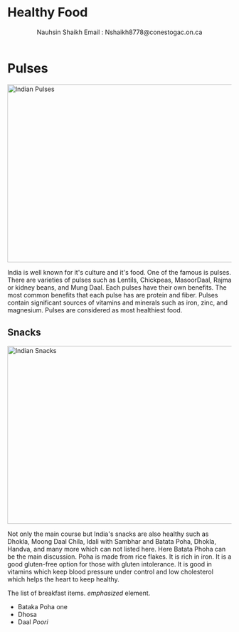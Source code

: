 # Healthy Food

<!DOCTYPE html>
<html>
<head>
<link href="styles/style.css" rel="stylesheet" />
  <header> Nauhsin Shaikh Email : Nshaikh8778@conestogac.on.ca</header>
<meta charset="UTF-8">

</head>
<body>
<h1>Pulses  </h1>
<img src="https://www.indianveggiedelight.com/wp-content/uploads/2023/03/indian-pulses-collage-featured.jpg" height="400" width="1000" alt="Indian Pulses">

<p>
India is well known for it's culture and it's food. One of the famous is pulses. There are varieties of pulses such as Lentils, Chickpeas, MasoorDaal, Rajma or kidney beans, and Mung Daal. Each pulses have their own benefits. The most common benefits that each pulse has are protein and fiber. Pulses contain significant sources of vitamins and minerals such as iron, zinc, and magnesium. Pulses are considered as most healthiest food.
</p>


<h2>Snacks</h2>
<img src="https://www.cookforindia.com/wp-content/uploads/2016/04/kanda-poha.jpg" height="400" width="1000" alt="Indian Snacks">
<p> 
Not only the main course but India's snacks are also healthy such as Dhokla, Moong Daal Chila, Idali with Sambhar and Batata Poha, Dhokla, Handva, and many more which can not listed here. Here Batata Phoha can be the main discussion. Poha is made from rice flakes. It is rich in iron. It is a good gluten-free option for those with gluten intolerance. It is good in vitamins which keep blood pressure under control and low cholesterol which helps the heart to keep healthy.  
</p>

<p>The list of breakfast items. <em>emphasized</em> element.</p>

<ul>
  <li> Bataka Poha <span>one</span></li>
  <li> Dhosa </li>
  <li> Daal <em> Poori</em></li>
</ul>
</body>
</html>
